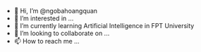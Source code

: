 - 👋 Hi, I’m @ngobahoangquan
- 👀 I’m interested in ...
- 🌱 I’m currently learning Artificial Intelligence in FPT University
- 💞️ I’m looking to collaborate on ...
- 📫 How to reach me ...

<!---
ngobahoangquan/ngobahoangquan is a ✨ special ✨ repository because its `README.md` (this file) appears on your GitHub profile.
You can click the Preview link to take a look at your changes.
--->
